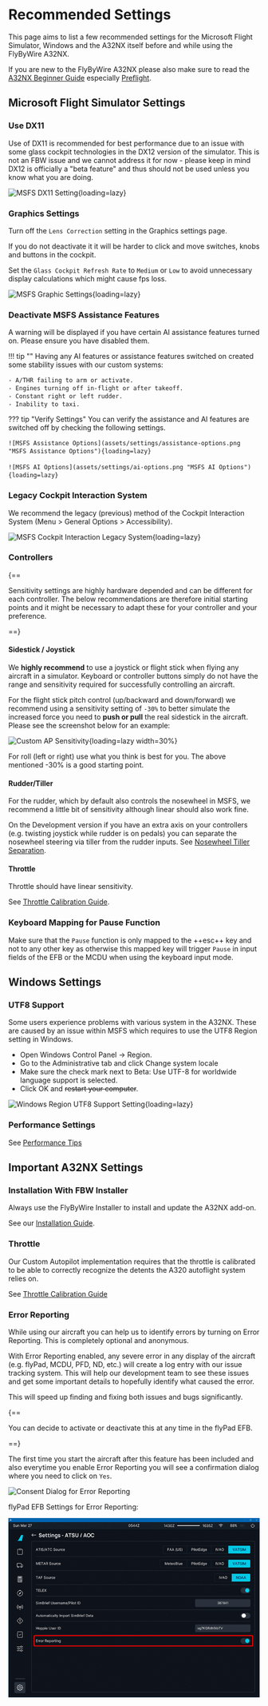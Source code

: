 # Recommended Settings

<style>
    .md-typeset .admonition.block, .md-typeset details.block {
        text-align: center;
    }
</style>

This page aims to list a few recommended settings for the Microsoft Flight Simulator, Windows and the A32NX itself before and while using the FlyByWire A32NX.

If you are new to the FlyByWire A32NX please also make sure to read the [A32NX Beginner Guide](../pilots-corner/beginner-guide/overview.md) especially [Preflight](../pilots-corner/beginner-guide/preflight.md).

## Microsoft Flight Simulator Settings

### Use DX11

Use of DX11 is recommended for best performance due to an issue with some glass cockpit technologies in the DX12 version of the simulator. This is not an FBW issue and we cannot address it for now - please keep in mind DX12 is officially a "beta feature" and thus should not be used unless you know what you are doing.

![MSFS DX11 Setting](assets/settings/msfs-dx11.png "MSFS DX11 Setting"){loading=lazy}

### Graphics Settings

Turn off the `Lens Correction` setting in the Graphics settings page.

If you do not deactivate it it will be harder to click and move switches, knobs and buttons in the cockpit.

Set the `Glass Cockpit Refresh Rate` to `Medium` or `Low` to avoid unnecessary display calculations which might cause fps loss.

![MSFS Graphic Settings](assets/settings/msfs-settings.png "MSFS Graphic Settings"){loading=lazy}

### Deactivate MSFS Assistance Features

A warning will be displayed if you have certain AI assistance features turned on. Please ensure you have disabled them.

!!! tip ""
    Having any AI features or assistance features switched on created some stability issues with our custom systems:

    - A/THR failing to arm or activate.
    - Engines turning off in-flight or after takeoff.
    - Constant right or left rudder.
    - Inability to taxi.

<!--![AI Settings New](assets/settings/ai-settings-new.png){loading=lazy}-->

??? tip "Verify Settings"
    You can verify the assistance and AI features are switched off by checking the following settings.

    ![MSFS Assistance Options](assets/settings/assistance-options.png "MSFS Assistance Options"){loading=lazy}

    ![MSFS AI Options](assets/settings/ai-options.png "MSFS AI Options"){loading=lazy}


### Legacy Cockpit Interaction System

We recommend the legacy (previous) method of the Cockpit Interaction System (Menu > General Options > Accessibility).

![MSFS Cockpit Interaction Legacy System](assets/settings/msfs-legacy-controls.png "MSFS Cockpit Interaction Legacy System"){loading=lazy}

### Controllers

{==

Sensitivity settings are highly hardware depended and can be different for each controller. The below recommendations are therefore initial starting points and it might be necessary to adapt these for your controller and your preference.

==}

#### Sidestick / Joystick

We **highly recommend** to use a joystick or flight stick when flying any aircraft in a simulator. Keyboard or controller buttons simply do not have the range and sensitivity required for successfully controlling an aircraft.

For the flight stick pitch control (up/backward and down/forward) we recommend using a sensitivity setting of `-30%` to better simulate the increased force you need to **push or pull** the real sidestick in the aircraft. Please see the screenshot below for an example:

![Custom AP Sensitivity](assets/feature-guides/sensitivity-custom-ap.png "Custom AP Sensitivity"){loading=lazy width=30%}

For roll (left or right) use what you think is best for you. The above mentioned -30% is a good starting point.

#### Rudder/Tiller

For the rudder, which by default also controls the nosewheel in MSFS, we recommend a little bit of sensitivity although linear should also work fine.

On the Development version if you have an extra axis on your controllers (e.g. twisting joystick while rudder is on pedals) you can separate the nosewheel steering via tiller from the rudder inputs. See [Nosewheel Tiller Separation](feature-guides/nw-tiller.md).

#### Throttle

Throttle should have linear sensitivity.

See [Throttle Calibration Guide](feature-guides/flyPad/throttle-calibration.md).

### Keyboard Mapping for Pause Function

Make sure that the `Pause` function is only mapped to the ++esc++ key and not to any other key as otherwise this mapped 
key will trigger `Pause` in input fields of the EFB or the MCDU when using the keyboard input mode. 

## Windows Settings

### UTF8 Support

Some users experience problems with various system in the A32NX. These are caused by an issue within MSFS which requires to use the UTF8 Region setting in Windows.

- Open Windows Control Panel -> Region.
- Go to the Administrative tab and click Change system locale
- Make sure the check mark next to Beta: Use UTF-8 for worldwide language support is selected.
- Click OK and ~~restart your computer~~.

![Windows Region UTF8 Support Setting](assets/settings/utf8-windows-setting.png "Windows Region UTF8 Support Setting"){loading=lazy}

### Performance Settings

See [Performance Tips](support/performance-tips.md)

## Important A32NX Settings

### Installation With FBW Installer

Always use the FlyByWire Installer to install and update the A32NX add-on.

See our [Installation Guide](installation.md).

### Throttle

Our Custom Autopilot implementation requires that the throttle is calibrated to be able to correctly recognize the detents the A320 autoflight system relies on.

See [Throttle Calibration Guide](feature-guides/flyPad/throttle-calibration.md)

### Error Reporting

While using our aircraft you can help us to identify errors by turning on Error Reporting. This is completely optional and anonymous.

With Error Reporting enabled, any severe error in any display of the aircraft (e.g. flyPad, MCDU, PFD, ND, etc.) will create a log entry with our issue tracking system. This will help our development team to see these issues and get some important details to hopefully identify what caused the error.

This will speed up finding and fixing both issues and bugs significantly.

{==

You can decide to activate or deactivate this at any time in the flyPad EFB.

==}

The first time you start the aircraft after this feature has been included and also everytime you enable Error Reporting you will see a confirmation dialog where you need to click on `Yes`.

![Consent Dialog for Error Reporting](assets/settings/error-reporting-consent.png "Consent Dialog for Error Reporting")

flyPad EFB Settings for Error Reporting:

![flyPad EFB Setting Error Reporting](assets/settings/efb-settings-atsuaoc-error-reporting.png "flyPad EFB Setting Error Reporting")
